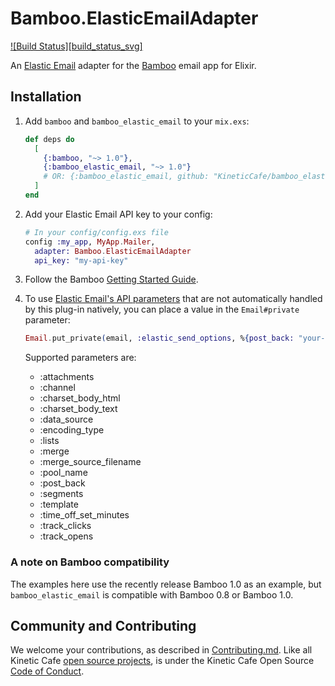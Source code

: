 # Bamboo.ElasticEmailAdapter

[![Build Status][build_status_svg]][build status]

An [Elastic Email][] adapter for the [Bamboo][] email app for Elixir.

## Installation

1.  Add `bamboo` and `bamboo_elastic_email` to your `mix.exs`:

    ```elixir
    def deps do
      [
        {:bamboo, "~> 1.0"},
        {:bamboo_elastic_email, "~> 1.0"}
        # OR: {:bamboo_elastic_email, github: "KineticCafe/bamboo_elastic_email"}
      ]
    end
    ```

2.  Add your Elastic Email API key to your config:

    ```elixir
    # In your config/config.exs file
    config :my_app, MyApp.Mailer,
      adapter: Bamboo.ElasticEmailAdapter
      api_key: "my-api-key"
    ```

3.  Follow the Bamboo [Getting Started Guide][getting_started].

4.  To use [Elastic Email's API parameters][email_send] that are not automatically
      handled by this plug-in natively, you can place a value in the `Email#private`
      parameter:

    ```elixir
    Email.put_private(email, :elastic_send_options, %{post_back: "your-post-back-value", pool_name: "your-pool-name"})
    ```

    Supported parameters are:
      * :attachments
      * :channel
      * :charset_body_html
      * :charset_body_text
      * :data_source
      * :encoding_type
      * :lists
      * :merge
      * :merge_source_filename
      * :pool_name
      * :post_back
      * :segments
      * :template
      * :time_off_set_minutes
      * :track_clicks
      * :track_opens

### A note on Bamboo compatibility

The examples here use the recently release Bamboo 1.0 as an example, but
`bamboo_elastic_email` is compatible with Bamboo 0.8 or Bamboo 1.0.

## Community and Contributing

We welcome your contributions, as described in [Contributing.md][]. Like all
Kinetic Cafe [open source projects][], is under the Kinetic Cafe Open Source
[Code of Conduct][kccoc].

[build status svg]: https://travis-ci.org/KineticCafe/bamboo_elastic_email.svg?branch=master
[build status]: https://travis-ci.org/KineticCafe/bamboo_elastic_email
[Elastic Email]: https://elasticemail.com/
[Bamboo]: https://github.com/thoughtbot/bamboo
[Hex.pm]: https://hex.pm
[getting_started]: https://github.com/thoughtbot/bamboo#getting-started
[Contributing.md]: Contributing.md
[open source projects]: https://github.com/KineticCafe
[kccoc]: https://github.com/KineticCafe/code-of-conduct
[email_send]: https://api.elasticemail.com/public/help#Email_Send
